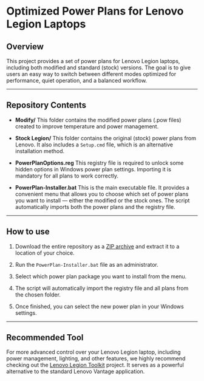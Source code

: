# Optimized Power Plans for Lenovo Legion Laptops

## Overview

This project provides a set of power plans for Lenovo Legion laptops, including both modified and standard (stock) versions. The goal is to give users an easy way to switch between different modes optimized for performance, quiet operation, and a balanced workflow.

---

## Repository Contents

* **Modify/**
  This folder contains the modified power plans (.pow files) created to improve temperature and power management.

* **Stock Legion/**
  This folder contains the original (stock) power plans from Lenovo. It also includes a `Setup.cmd` file, which is an alternative installation method.

* **PowerPlanOptions.reg**
  This registry file is required to unlock some hidden options in Windows power plan settings. Importing it is mandatory for all plans to work correctly.

* **PowerPlan-Installer.bat**
  This is the main executable file. It provides a convenient menu that allows you to choose which set of power plans you want to install — either the modified or the stock ones. The script automatically imports both the power plans and the registry file.

---

## How to use

1. Download the entire repository as a [ZIP archive](https://github.com/FerNikoMF/Legion-Power-Plans/releases) and extract it to a location of your choice.

2. Run the `PowerPlan-Installer.bat` file as an administrator.

3. Select which power plan package you want to install from the menu.

4. The script will automatically import the registry file and all plans from the chosen folder.

5. Once finished, you can select the new power plan in your Windows settings.

---

## Recommended Tool

For more advanced control over your Lenovo Legion laptop, including power management, lighting, and other features, we highly recommend checking out the [Lenovo Legion Toolkit](https://github.com/BartoszCichecki/LenovoLegionToolkit) project. It serves as a powerful alternative to the standard Lenovo Vantage application.
